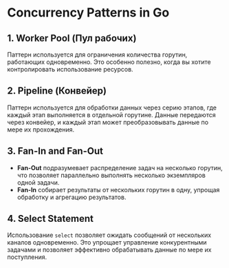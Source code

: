 # Concurrency Patterns in Go

## 1. Worker Pool (Пул рабочих)
Паттерн используется для ограничения количества горутин, работающих одновременно. Это особенно полезно, когда вы хотите контролировать использование ресурсов.

## 2. Pipeline (Конвейер)
Паттерн используется для обработки данных через серию этапов, где каждый этап выполняется в отдельной горутине. Данные передаются через конвейер, и каждый этап может преобразовывать данные по мере их прохождения.

## 3. Fan-In and Fan-Out
- **Fan-Out** подразумевает распределение задач на несколько горутин, что позволяет параллельно выполнять несколько экземпляров одной задачи.
- **Fan-In** собирает результаты от нескольких горутин в одну, упрощая обработку и агрегацию результатов.

## 4. Select Statement
Использование `select` позволяет ожидать сообщений от нескольких каналов одновременно. Это упрощает управление конкурентными задачами и позволяет эффективно обрабатывать данные по мере их поступления.
